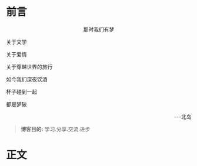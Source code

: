 # 前言

<p style="text-align:center">那时我们有梦</p>
<p>关于文学</p>
<p>关于爱情</p>
<p>关于穿越世界的旅行</p>
<p>如今我们深夜饮酒</p>
<p>杯子碰到一起</p>
<p>都是梦破<p>
<p style="text-align:right">---北岛</p>

> **博客目的:** 学习.分享.交流.进步
# 正文

